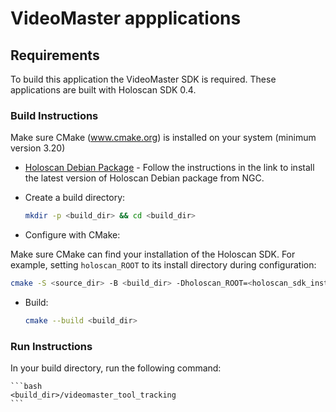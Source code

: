 # VideoMaster appplications

## Requirements
To build this application the VideoMaster SDK is required.
These applications are built with Holoscan SDK 0.4.

### Build Instructions

Make sure CMake (www.cmake.org) is installed on your system (minimum version 3.20)

- [Holoscan Debian Package](https://catalog.ngc.nvidia.com/orgs/nvidia/teams/clara-holoscan/resources/holoscan_dev_deb) - Follow the instructions in the link to install the latest version of Holoscan Debian package from NGC.

- Create a build directory:

  ```bash
  mkdir -p <build_dir> && cd <build_dir>
  ```

- Configure with CMake:

Make sure CMake can find your installation of the Holoscan SDK. For example, setting `holoscan_ROOT` to its install directory during configuration:

  ```bash
  cmake -S <source_dir> -B <build_dir> -Dholoscan_ROOT=<holoscan_sdk_install_dir> -DVideoMaster_SDK_DIR=<videomaster_sdk_install_dir>
  ```

- Build:

  ```bash
  cmake --build <build_dir>
  ```

### Run Instructions

In your build directory, run the following command:

    ```bash
    <build_dir>/videomaster_tool_tracking
    ```
    